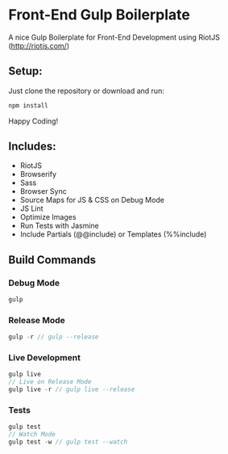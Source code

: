 # Front-End Gulp Boilerplate
A nice Gulp Boilerplate for Front-End Development using RiotJS (http://riotjs.com/)
## Setup:
Just clone the repository or download and run:
```javascript
npm install
```

Happy Coding!

## Includes:
- RiotJS
- Browserify
- Sass
- Browser Sync
- Source Maps for JS & CSS on Debug Mode
- JS Lint
- Optimize Images
- Run Tests with Jasmine
- Include Partials (@@include) or Templates (%%include)

## Build Commands
### Debug Mode
```javascript
gulp
```
### Release Mode
```javascript
gulp -r // gulp --release
```
### Live Development
```javascript
gulp live 
// Live on Release Mode
gulp live -r // gulp live --release
```
### Tests
```javascript
gulp test
// Watch Mode
gulp test -w // gulp test --watch
```
